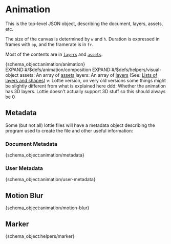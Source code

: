 # Animation

This is the top-level JSON object, describing the document, layers, assets, etc.

The size of the canvas is determined by `w` and `h`. Duration is expressed in frames with `op`, and the framerate is in `fr`.

Most of the contents are in [`layers`](layers.md) and [`assets`](assets.md).

{schema_object:animation/animation}
EXPAND:#/$defs/animation/composition
EXPAND:#/$defs/helpers/visual-object
assets: An array of [assets](assets.md)
layers: An array of [layers](layers.md) (See: [Lists of layers and shapes](concepts.md#lists-of-layers-and-shapes))
v: Lottie version, on very old versions some things might be slightly different from what is explained here
ddd: Whether the animation has 3D layers. Lottie doesn't actually support 3D stuff so this should always be 0

## Metadata

Some (but not all) lottie files will have a metadata object describing the
program used to create the file and other useful information:

### Document Metadata

{schema_object:animation/metadata}

### User Metadata

{schema_object:animation/user-metadata}

## Motion Blur

{schema_object:animation/motion-blur}


## Marker

{schema_object:helpers/marker}

